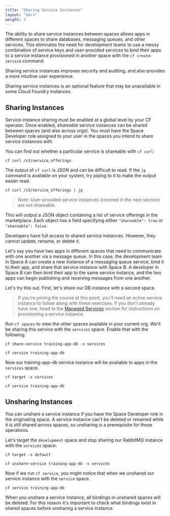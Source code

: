 ```yaml
---
title: "Sharing Service Instances"
layout: "docs"
weight: 3
---
```


The ability to share service instances between spaces allows apps in different spaces to share databases, messaging queues, and other services. This eliminates the need for development teams to use a messy combination of service keys and user-provided services to bind their apps to a service instance provisioned in another space with the `cf create-service` command.

Sharing service instances improves security and auditing, and also provides a more intuitive user experience.

Sharing service instances is an optional feature that may be unavailable in some Cloud Foundry instances.

## Sharing Instances

Service instance sharing must be enabled at a global level by your CF operator. Once enabled, _shareable_ service instances can be shared between spaces (and also across orgs). You must have the Space Developer role assigned to your user in the spaces you intend to share service instances with.

You can find out whether a particular service is shareable with `cf curl`:

```
cf curl /v3/service_offerings
```

The output of `cf curl` is JSON and can be difficult to read. If the `jq` command is available on your system, try piping to it to make the output easier read.

```
cf curl /v3/service_offerings | jq
```

> Note: User-provided service instances (covered in the next section) are not shareable. 

This will output a JSON object containing a list of service offerings in the marketplace. Each object has a field specifying either `"shareable": true` or `"shareable": false`.

Developers have full access to shared service instances. However, they cannot update, rename, or delete it.

Let's say you have two apps in different spaces that need to communicate with one another via a message queue. In this case, the development team in Space A can create a new instance of a messaging queue service, bind it to their app, and share that service instance with Space B. A developer in Space B can then bind their app to the same service instance, and the two apps can begin publishing and receiving messages from one another.

Let's try this out. First, let's share our DB instance with a second space.

> If you're joining the course at this point, you'll need an active service instance to follow along with these exercises. If you don't already have one, head to the [Managed Services](../managed-services) section for instructions on provisioning a service instance.

Run `cf spaces` to view the other spaces available in your current org. We'll be sharing this service with the `services` space. Enable that with the following:

```
cf share-service training-app-db -s services
```

```
cf service training-app-db 
```

Now our training-app-db service instance will be available to apps in the `services` space.

```
cf target -s services
```

```
cf service training-app-db 
```

## Unsharing Instances

You can unshare a service instance if you have the Space Developer role in the originating space. A service instance can't be deleted or renamed while it is still shared across spaces, so unsharing is a prerequisite for these operations.

Let's target the `development` space and stop sharing our RabbitMQ instance with the `services` space:

```
cf target -s default
```

```
cf unshare-service training-app-db -s services
```

Now if we run `cf service`, you might notice that when we unshared our service instance with the `service` space.

```
cf service training-app-db 
```

When you unshare a service instance, all bindings in unshared spaces will be deleted. For this reason it's important to check what bindings exist in shared spaces before unsharing a service instance.
